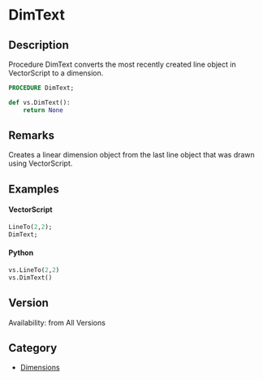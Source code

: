 # DimText

## Description
Procedure DimText converts the most recently created line object in VectorScript to a dimension.

```pascal
PROCEDURE DimText;
```

```python
def vs.DimText():
    return None
```

## Remarks
Creates a linear dimension object from the last line object that was drawn using VectorScript.

## Examples
#### VectorScript ####
```pascal
LineTo(2,2);
DimText;
```
#### Python ####
```python
vs.LineTo(2,2)
vs.DimText()
```

## Version
Availability: from All Versions

## Category
* [Dimensions](../Categories/Dimensions.md)
